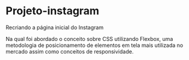 # Projeto-instagram

Recriando a página inicial do Instagram

Na qual foi abordado o conceito sobre CSS utilizando Flexbox, uma metodologia de posicionamento de elementos em tela mais utilizada no mercado assim como conceitos de responsividade.
